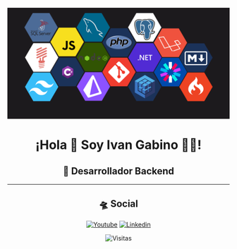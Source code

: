 <div align="center">

![Header](./assets/baner.png)

<h1>¡Hola 👋 Soy Ivan Gabino 👨‍💻!</h1>

<h2>🚀 Desarrollador Backend</h2>

---

<h2>🛸 Social </h2>

[![Youtube](https://img.shields.io/badge/youtube-red?style=for-the-badge&logo=youtube&logoColor=white)](https://www.youtube.com/@ivan-gabino)
[![Linkedin](https://img.shields.io/badge/linkedin-0077B5?style=for-the-badge&logo=linkedin&logoColor=white)](https://www.linkedin.com/in/igmr)

![Visitas](https://visitor-badge.glitch.me/badge?page_id=igmr.igmr&left_color=blue&right_color=green)

</div>

<!--
**igmr/igmr** is a ✨ _special_ ✨ repository because its `README.md` (this file) appears on your GitHub profile.

Here are some ideas to get you started:

- 🔭 I’m currently working on ...
- 🌱 I’m currently learning ...
- 👯 I’m looking to collaborate on ...
- 🤔 I’m looking for help with ...
- 💬 Ask me about ...
- 📫 How to reach me: ...
- 😄 Pronouns: ...
- ⚡ Fun fact: ...
-->
